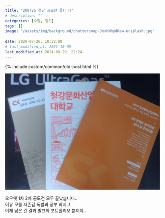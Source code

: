 ```yaml
---
title: "200726 청강 공모전 끝!!!!"
# description: ""
categories: [수필, 일기]
tags: []
image: "/assets/img/background/chuttersnap-JxxhNRpdRaw-unsplash.jpg"

date: 2020-07-26. 10:32:00
# last_modified_at: 2021-10-05
last_modified_at: 2024-08-29. 22:24
---
```


{% include custom/common/old-post.html %}

![사진](/assets/img/post/stone/2020/200726-0000.jpg)

오우쉣 1차 2차 공모전 모두 끝났습니다..  
이유 모를 자존감 폭발과 공부 의지..!  
이제 남은 건 결과 발표와 포트폴리오 뿐이야..  
